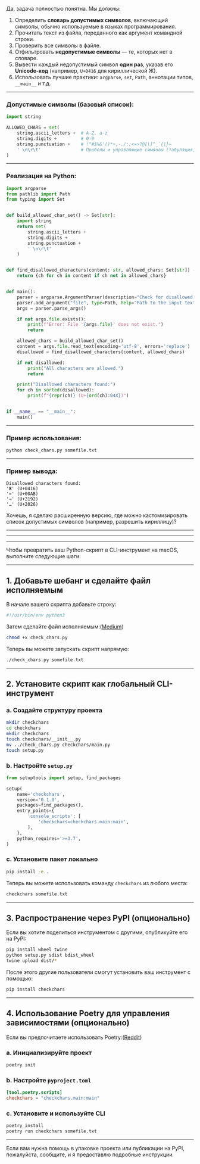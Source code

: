Да, задача полностью понятна. Мы должны:

1. Определить **словарь допустимых символов**, включающий символы, обычно используемые в языках программирования.
2. Прочитать текст из файла, переданного как аргумент командной строки.
3. Проверить все символы в файле.
4. Отфильтровать **недопустимые символы** — те, которых нет в словаре.
5. Вывести каждый недопустимый символ **один раз**, указав его **Unicode-код** (например, `U+0416` для кириллической Ж).
6. Использовать лучшие практики: `argparse`, `set`, `Path`, аннотации типов, `__main__` и т.д.

---

### Допустимые символы (базовый список):

```python
import string

ALLOWED_CHARS = set(
    string.ascii_letters +  # A-Z, a-z
    string.digits +         # 0-9
    string.punctuation +    # !"#$%&'()*+,-./:;<=>?@[\]^_`{|}~
    ' \n\r\t'               # Пробелы и управляющие символы (табуляция, перевод строки)
)
```

---

### Реализация на Python:

```python
import argparse
from pathlib import Path
from typing import Set


def build_allowed_char_set() -> Set[str]:
    import string
    return set(
        string.ascii_letters +
        string.digits +
        string.punctuation +
        ' \n\r\t'
    )


def find_disallowed_characters(content: str, allowed_chars: Set[str]) -> Set[str]:
    return {ch for ch in content if ch not in allowed_chars}


def main():
    parser = argparse.ArgumentParser(description="Check for disallowed characters in a file.")
    parser.add_argument("file", type=Path, help="Path to the input text file.")
    args = parser.parse_args()

    if not args.file.exists():
        print(f"Error: File '{args.file}' does not exist.")
        return

    allowed_chars = build_allowed_char_set()
    content = args.file.read_text(encoding='utf-8', errors='replace')
    disallowed = find_disallowed_characters(content, allowed_chars)

    if not disallowed:
        print("All characters are allowed.")
        return

    print("Disallowed characters found:")
    for ch in sorted(disallowed):
        print(f"{repr(ch)} (U+{ord(ch):04X})")


if __name__ == "__main__":
    main()
```

---

### Пример использования:

```bash
python check_chars.py somefile.txt
```

---

### Пример вывода:

```
Disallowed characters found:
'Ж' (U+0416)
'«' (U+00AB)
'→' (U+2192)
'…' (U+2026)
```

Хочешь, я сделаю расширенную версию, где можно кастомизировать список допустимых символов (например, разрешить кириллицу)?


***
***
***


Чтобы превратить ваш Python-скрипт в CLI-инструмент на macOS, выполните следующие шаги:

---

## 1. Добавьте шебанг и сделайте файл исполняемым

В начале вашего скрипта добавьте строку:

```python
#!/usr/bin/env python3
```



Затем сделайте файл исполняемым:([Medium][1])

```bash
chmod +x check_chars.py
```



Теперь вы можете запускать скрипт напрямую:

```bash
./check_chars.py somefile.txt
```



---

## 2. Установите скрипт как глобальный CLI-инструмент

### a. Создайте структуру проекта

```bash
mkdir checkchars
cd checkchars
mkdir checkchars
touch checkchars/__init__.py
mv ../check_chars.py checkchars/main.py
touch setup.py
```



### b. Настройте `setup.py`

```python
from setuptools import setup, find_packages

setup(
    name='checkchars',
    version='0.1.0',
    packages=find_packages(),
    entry_points={
        'console_scripts': [
            'checkchars=checkchars.main:main',
        ],
    },
    python_requires='>=3.7',
)
```



### c. Установите пакет локально

```bash
pip install -e .
```



Теперь вы можете использовать команду `checkchars` из любого места:

```bash
checkchars somefile.txt
```



---

## 3. Распространение через PyPI (опционально)

Если вы хотите поделиться инструментом с другими, опубликуйте его на PyPI:

```bash
pip install wheel twine
python setup.py sdist bdist_wheel
twine upload dist/*
```



После этого другие пользователи смогут установить ваш инструмент с помощью:

```bash
pip install checkchars
```



---

## 4. Использование Poetry для управления зависимостями (опционально)

Если вы предпочитаете использовать Poetry:([Reddit][2])

### a. Инициализируйте проект

```bash
poetry init
```



### b. Настройте `pyproject.toml`

```toml
[tool.poetry.scripts]
checkchars = "checkchars.main:main"
```



### c. Установите и используйте CLI

```bash
poetry install
poetry run checkchars somefile.txt
```



---

Если вам нужна помощь в упаковке проекта или публикации на PyPI, пожалуйста, сообщите, и я предоставлю подробные инструкции.

[1]: https://medium.com/prismai/creating-command-line-tools-in-python-a-step-by-step-guide-b87b29a03a34?utm_source=chatgpt.com "Creating Command-Line Tools in Python: A Step-by-Step Guide"
[2]: https://www.reddit.com/r/learnpython/comments/182cdyz/how_can_i_create_a_command_line_tool_and_execute/?utm_source=chatgpt.com "How can I create a command line tool and execute it like a script in ..."




